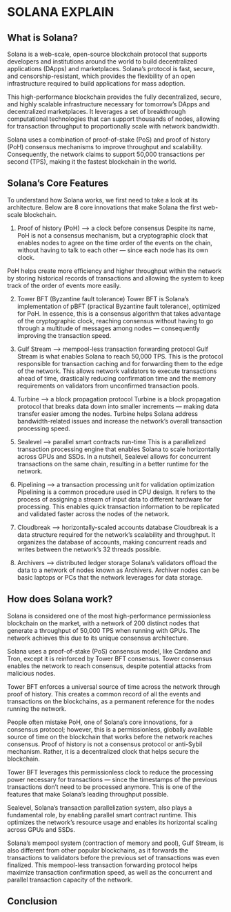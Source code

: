 # SOLANA EXPLAIN

## What is Solana? 
Solana is a web-scale, open-source blockchain protocol that supports developers and institutions around the world to build decentralized applications (DApps) and marketplaces. Solana’s protocol is fast, secure, and censorship-resistant, which provides the flexibility of an open infrastructure required to build applications for mass adoption.

This high-performance blockchain provides the fully decentralized, secure, and highly scalable infrastructure necessary for tomorrow’s DApps and decentralized marketplaces. It leverages a set of breakthrough computational technologies that can support thousands of nodes, allowing for transaction throughput to proportionally scale with network bandwidth.

Solana uses a combination of proof-of-stake (PoS) and proof of history (PoH) consensus mechanisms to improve throughput and scalability. Consequently, the network claims to support 50,000 transactions per second (TPS), making it the fastest blockchain in the world.

## Solana’s Core Features
To understand how Solana works, we first need to take a look at its architecture. Below are 8 core innovations that make Solana the first web-scale blockchain.

1. Proof of history (PoH) —> a clock before consensus
Despite its name, PoH is not a consensus mechanism, but a cryptographic clock that enables nodes to agree on the time order of the events on the chain, without having to talk to each other — since each node has its own clock.

PoH helps create more efficiency and higher throughput within the network by storing historical records of transactions and allowing the system to keep track of the order   of  events more easily.

2. Tower BFT (Byzantine fault tolerance)
Tower BFT is Solana’s implementation of pBFT (practical Byzantine fault tolerance), optimized for PoH. In essence, this is a consensus algorithm that takes advantage of the cryptographic clock, reaching consensus without having to go through a multitude of messages among nodes — consequently improving the transaction speed.

3. Gulf Stream —> mempool-less transaction forwarding protocol
Gulf Stream is what enables Solana to reach 50,000 TPS. This is the protocol responsible for transaction caching and for forwarding them to the edge of the network. This allows network validators to execute transactions ahead of time, drastically reducing confirmation time and the memory requirements on validators from unconfirmed transaction pools. 

4. Turbine —> a block propagation protocol
Turbine is a block propagation protocol that breaks data down into smaller increments — making data transfer easier among the nodes. Turbine helps Solana address bandwidth-related issues and increase the network’s overall transaction processing speed.

5. Sealevel —> parallel smart contracts run-time
This is a parallelized transaction processing engine that enables Solana to scale horizontally across GPUs and SSDs. In a nutshell, Sealevel allows for concurrent transactions on the same chain, resulting in a better runtime for the network.

6. Pipelining —> a transaction processing unit for validation optimization
Pipelining is a common procedure used in CPU design. It refers to the process of assigning a stream of input data to different hardware for processing. This enables quick transaction information to be replicated and validated faster across the nodes of the network.

7. Cloudbreak —> horizontally-scaled accounts database
Cloudbreak is a data structure required for the network’s scalability and throughput. It organizes the database of accounts, making concurrent reads and writes between the network’s 32 threads possible.

8. Archivers —> distributed ledger storage
Solana’s validators offload the data to a network of nodes known as Archivers. Archiver nodes can be basic laptops or PCs that the network leverages for data storage.

## How does Solana work?
Solana is considered one of the most high-performance permissionless blockchain on the market, with a network of 200 distinct nodes that generate a throughput of 50,000 TPS when running with GPUs. The network achieves this due to its unique consensus architecture.

Solana uses a proof-of-stake (PoS) consensus model, like Cardano and Tron, except it is reinforced by Tower BFT consensus. Tower consensus enables the network to reach consensus, despite potential attacks from malicious nodes.

Tower BFT enforces a universal source of time across the network through proof of history. This creates a common record of all the events and transactions on the blockchains, as a permanent reference for the nodes running the network.

People often mistake PoH, one of Solana’s core innovations, for a consensus protocol; however, this is a permissionless, globally available source of time on the blockchain that works before the network reaches consensus. Proof of history is not a consensus protocol or anti-Sybil mechanism. Rather, it is a decentralized clock that helps secure the blockchain.

Tower BFT leverages this permissionless clock to reduce the processing power necessary for transactions — since the timestamps of the previous transactions don’t need to be processed anymore. This is one of the features that make Solana’s leading throughput possible.

Sealevel, Solana’s transaction parallelization system, also plays a fundamental role, by enabling parallel smart contract runtime. This optimizes the network’s resource usage and enables its horizontal scaling across GPUs and SSDs.

Solana’s mempool system (contraction of memory and pool), Gulf Stream, is also different from other popular blockchains, as it forwards the transactions to validators before the previous set of transactions was even finalized. This mempool-less transaction forwarding protocol helps maximize transaction confirmation speed, as well as the concurrent and parallel transaction capacity of the network.

## Conclusion
